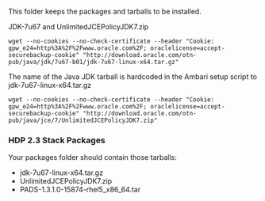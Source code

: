 This folder keeps the packages and tarballs to be installed.

JDK-7u67 and UnlimitedJCEPolicyJDK7.zip
```
wget --no-cookies --no-check-certificate --header "Cookie: gpw_e24=http%3A%2F%2Fwww.oracle.com%2F; oraclelicense=accept-securebackup-cookie" "http://download.oracle.com/otn-pub/java/jdk/7u67-b01/jdk-7u67-linux-x64.tar.gz"
```
The name of the Java JDK tarball is hardcoded in the Ambari setup script to jdk-7u67-linux-x64.tar.gz
```
wget --no-cookies --no-check-certificate --header "Cookie: gpw_e24=http%3A%2F%2Fwww.oracle.com%2F; oraclelicense=accept-securebackup-cookie" "http://download.oracle.com/otn-pub/java/jce/7/UnlimitedJCEPolicyJDK7.zip"
```

### HDP 2.3 Stack Packages
 
 Your packages folder should contain those tarballs:
 * jdk-7u67-linux-x64.tar.gz
 * UnlimitedJCEPolicyJDK7.zip
 * PADS-1.3.1.0-15874-rhel5_x86_64.tar

